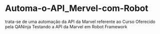 # Automa-o-API_Mervel-com-Robot

trata-se de uma automação da API da Marvel referente ao Curso Oferecido  pela QANinja Testando a API da Marvel em Robot Framework
